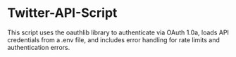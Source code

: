 # Twitter-API-Script
This script uses the oauthlib library to authenticate via OAuth 1.0a, loads API credentials from a .env file, and includes error handling for rate limits and authentication errors.

